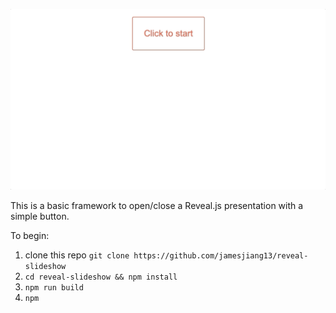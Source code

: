 ![](reveal-btn-demo.gif)

This is a basic framework to open/close a Reveal.js presentation with a simple button.

To begin: 

1. clone this repo `git clone https://github.com/jamesjiang13/reveal-slideshow`
2. `cd reveal-slideshow && npm install`
3. `npm run build`
4. `npm `
